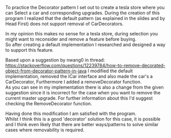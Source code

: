 To practice the Decorator pattern I set out to create a tesla store where you can Select a car and corresponding upgrades.
During the creation of this program I realized that the default pattern (as explained in the slides and by Head First) does not support removal of CarDecorators.  


In my opinion this makes no sense for a tesla store, during selection you might want to reconsider and remove a feature before buying.  
So after creating a default implementation I researched and designed a way to support this feature.  

Based upon a suggestion by nwang0 in thread: https://stackoverflow.com/questions/12239784/how-to-remove-decorated-object-from-decorator-pattern-in-java
I modified the default implementation, removed the ICar interface and also made the car's a CarDecorator, Furthermore I added a removeDecorator function.    
As you can see in my implementation there is also a change from the given suggestion since it is incorrect for the case when you want to remove the current master upgrade. For further information about this I'd suggest checking the RemoveDecorator function.  

Having done this modification I am satisfied with the program.  
Whilst I think this is a good 'decorator' solution for this case, it is possible and I think even likely that there are better ways/patterns to solve similar cases where removability is required.


